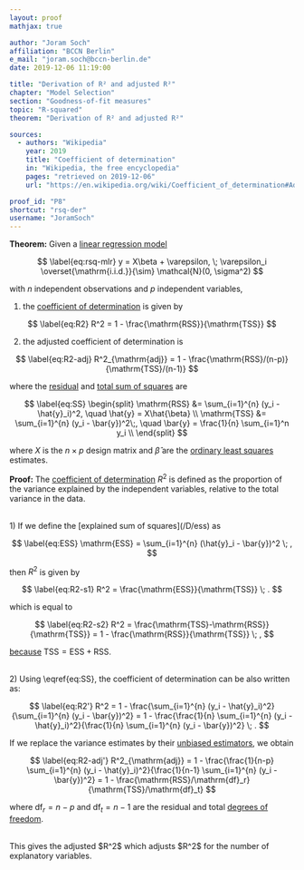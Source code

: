 ```yaml
---
layout: proof
mathjax: true

author: "Joram Soch"
affiliation: "BCCN Berlin"
e_mail: "joram.soch@bccn-berlin.de"
date: 2019-12-06 11:19:00

title: "Derivation of R² and adjusted R²"
chapter: "Model Selection"
section: "Goodness-of-fit measures"
topic: "R-squared"
theorem: "Derivation of R² and adjusted R²"

sources:
  - authors: "Wikipedia"
    year: 2019
    title: "Coefficient of determination"
    in: "Wikipedia, the free encyclopedia"
    pages: "retrieved on 2019-12-06"
    url: "https://en.wikipedia.org/wiki/Coefficient_of_determination#Adjusted_R2"

proof_id: "P8"
shortcut: "rsq-der"
username: "JoramSoch"
---
```



**Theorem:** Given a [linear regression model](/D/mlr)

$$ \label{eq:rsq-mlr}
y = X\beta + \varepsilon, \; \varepsilon_i \overset{\mathrm{i.i.d.}}{\sim} \mathcal{N}(0, \sigma^2)
$$

with $n$ independent observations and $p$ independent variables,

1) the [coefficient of determination](/D/rsq) is given by

$$ \label{eq:R2}
R^2 = 1 - \frac{\mathrm{RSS}}{\mathrm{TSS}}
$$

2) the adjusted coefficient of determination is

$$ \label{eq:R2-adj}
R^2_{\mathrm{adj}} = 1 - \frac{\mathrm{RSS}/(n-p)}{\mathrm{TSS}/(n-1)}
$$

where the [residual](/D/rss) and [total sum of squares](/D/tss) are

$$ \label{eq:SS}
\begin{split}
\mathrm{RSS} &= \sum_{i=1}^{n} (y_i - \hat{y}_i)^2, \quad \hat{y} = X\hat{\beta} \\
\mathrm{TSS} &= \sum_{i=1}^{n} (y_i - \bar{y})^2\;, \quad \bar{y} = \frac{1}{n} \sum_{i=1}^n y_i \\
\end{split}
$$

where $X$ is the $n \times p$ design matrix and $\hat{\beta}$ are the [ordinary least squares](/P/mlr-ols) estimates.


**Proof:** The [coefficient of determination](/D/rsq) $R^2$ is defined as the proportion of the variance explained by the independent variables, relative to the total variance in the data.

<br>
1) If we define the [explained sum of squares](/D/ess) as

$$ \label{eq:ESS}
\mathrm{ESS} = \sum_{i=1}^{n} (\hat{y}_i - \bar{y})^2 \; ,
$$

then $R^2$ is given by

$$ \label{eq:R2-s1}
R^2 = \frac{\mathrm{ESS}}{\mathrm{TSS}} \; .
$$

which is equal to

$$ \label{eq:R2-s2}
R^2 = \frac{\mathrm{TSS}-\mathrm{RSS}}{\mathrm{TSS}} = 1 - \frac{\mathrm{RSS}}{\mathrm{TSS}} \; ,
$$

[because](/P/mlr-pss) $\mathrm{TSS} = \mathrm{ESS} + \mathrm{RSS}$.

<br>
2) Using \eqref{eq:SS}, the coefficient of determination can be also written as:

$$ \label{eq:R2'}
R^2 = 1 - \frac{\sum_{i=1}^{n} (y_i - \hat{y}_i)^2}{\sum_{i=1}^{n} (y_i - \bar{y})^2} = 1 - \frac{\frac{1}{n} \sum_{i=1}^{n} (y_i - \hat{y}_i)^2}{\frac{1}{n} \sum_{i=1}^{n} (y_i - \bar{y})^2} \; .
$$

If we replace the variance estimates by their [unbiased estimators](/P/resvar-unb), we obtain

$$ \label{eq:R2-adj'}
R^2_{\mathrm{adj}} = 1 - \frac{\frac{1}{n-p} \sum_{i=1}^{n} (y_i - \hat{y}_i)^2}{\frac{1}{n-1} \sum_{i=1}^{n} (y_i - \bar{y})^2} = 1 - \frac{\mathrm{RSS}/\mathrm{df}_r}{\mathrm{TSS}/\mathrm{df}_t}
$$

where $\mathrm{df}_r = n-p$ and $\mathrm{df}_t = n-1$ are the residual and total [degrees of freedom](/D/dof).

<br>
This gives the adjusted $R^2$ which adjusts $R^2$ for the number of explanatory variables.